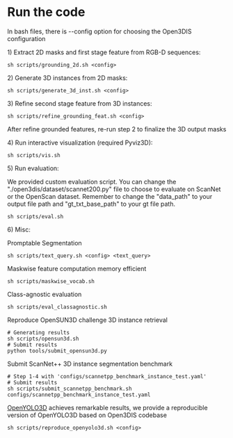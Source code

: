 # Run the code

In bash files, there is --config option for choosing the Open3DIS configuration

1\) Extract 2D masks and first stage feature from RGB-D sequences:

```
sh scripts/grounding_2d.sh <config>
```

2\) Generate 3D instances from 2D masks:

```
sh scripts/generate_3d_inst.sh <config>
```

3\) Refine second stage feature from 3D instances:

```
sh scripts/refine_grounding_feat.sh <config>
```

After refine grounded features, re-run step 2 to finalize the 3D output masks

4\) Run interactive visualization (required Pyviz3D):

```
sh scripts/vis.sh
```

5\) Run evaluation:

We provided custom evaluation script. You can change the "./open3dis/dataset/scannet200.py" file to choose to evaluate on ScanNet or the OpenScan dataset. Remember to change the "data_path" to your output file path and "gt_txt_base_path" to your gt file path.
```
sh scripts/eval.sh
```

6\) Misc:

Promptable Segmentation
```
sh scripts/text_query.sh <config> <text_query>
```


Maskwise feature computation memory efficient
```
sh scripts/maskwise_vocab.sh
```

Class-agnostic evaluation
```
sh scripts/eval_classagnostic.sh
```

Reproduce OpenSUN3D challenge 3D instance retrieval
```
# Generating results
sh scripts/opensun3d.sh
# Submit results
python tools/submit_opensun3d.py 
``` 
Submit ScanNet++ 3D instance segmentation benchmark
```
# Step 1-4 with 'configs/scannetpp_benchmark_instance_test.yaml'
# Submit results
sh scripts/submit_scannetpp_benchmark.sh configs/scannetpp_benchmark_instance_test.yaml
```
[OpenYOLO3D](https://github.com/aminebdj/OpenYOLO3D) achieves remarkable results, we provide a reproducible version of OpenYOLO3D based on Open3DIS codebase
```
sh scripts/reproduce_openyolo3d.sh <config>
```